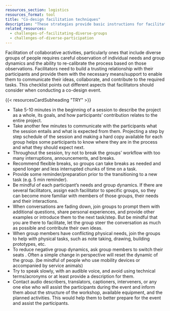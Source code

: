 ```yaml
---
resources_section: logistics
resources_format: tool
title: "Co-design facilitation techniques"
description: "These strategies provide basic instructions for facilitating diverse co-design events."
related_resources:
  - challenges-of-facilitating-diverse-groups
  - challenges-of-diverse-participation
---
```


Facilitation of collaborative activities, particularly ones that include diverse groups of people requires careful observation of individual needs and group dynamics and the ability to re-calibrate the process based on those observations. Facilitators need to build a trusting relationship with their participants and provide them with the necessary means/support to enable them to communicate their ideas, collaborate, and contribute to the required tasks. This checklist points out different aspects that facilitators should consider when conducting a co-design event. 

{{< resourcesCardSubheading "TRY" >}}

- Take 5-10 minutes in the beginning of a session to describe the project as a whole, its goals, and how participants’ contribution relates to the entire project.
- Take another few minutes to communicate with the participants what the session entails and what is expected from them. Projecting a step by step schedule of the session and making a hard copy available for each group helps some participants to know where they are in the process and what they should expect next.  
- Throughout the session, try not to break the groups’ workflow with too many interruptions, announcements, and breaks.
- Recommend flexible breaks, so groups can take breaks as needed and spend longer and less interrupted chunks of time on a task.
- Provide some reminder/preparation prior to the transitioning to a new task (e.g. 5 min reminder). 
- Be mindful of each participant’s needs and group dynamics.
If there are several facilitators, assign each facilitator to specific groups, so they can become more familiar with members of those groups, their needs and their interactions. 
- When conversations are fading down, join groups to prompt them with additional questions, share personal experiences, and provide other examples or introduce them to the next task/step. But be mindful that you are there to facilitate, let the group steer the conversation as much as possible and contribute their own ideas. 
- When group members have conflicting physical needs, join the groups to help with physical tasks, such as note taking, drawing, building prototypes, etc.   
- To reduce negative group dynamics, ask group members to switch their seats . Often a simple change in perspective will reset the dynamic of the group. (be mindful of people who use mobility devices or accompanied by service animals)
- Try to speak slowly, with an audible voice, and avoid using technical terms/acronyms or at least provide a description for them. 
- Contact audio describers, translators, captioners, interveners, or any one else who will assist the participants during the event and inform them about the structure of the workshop, available equipment, and the planned activities. This would help them to better prepare for the event and assist the participants.
